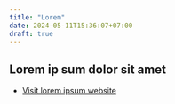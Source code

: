 ```yaml
---
title: "Lorem"
date: 2024-05-11T15:36:07+07:00
draft: true
---
```

## Lorem ip sum dolor sit amet
+ [Visit lorem ipsum website](https://example.com)